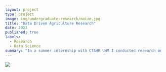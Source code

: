 ```yaml
---
layout: project
type: project
image: img/undergraduate-research/maize.jpg
title: "Data Driven Agriculture Research"
date: 2023
published: true
labels:
  - Research
  - Data Science
summary: "In a summer internship with CTAHR UHM I conducted research on Maize"
---
```


<img class="img-fluid" src="..img/undergraduate-research/maize.jpg">


